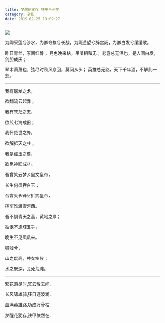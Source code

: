 ```yaml
---
title: 梦醒花犹存 铁甲今何在
category: 杂乱
date: 2019-02-25 13:02:27
---
```


![](https://huiji-public.huijistatic.com/jiuzhou/uploads/d/d8/%E4%B9%9D%E5%B7%9E%E5%BF%97-VOL001%E5%B0%81%E9%9D%A2.jpg)

<!-- more -->

为卿采莲兮涉水，为卿夺旗兮长战，为卿遥望兮辞宫阙，为卿白发兮缓缓歌。

昨日青丝，冢间红骨； 月色晚来枯，吊唱相和无； 悲喜总无泪也，是人间白发，剑胆成灰；

琴木萧萧也，弦尽时秋风悲回，莫问从头； 英雄总无路，天下千年酒，不解此一愁。

---

我有屠龙之术，

欲翻流云起舞；

我有苍茫之志，

欲煎七海成田；

我怀绝世之锋，

欲解抵天之柱；

我是藏玉之璞，

欲觅神匠成材。

吾曾笑云梦乡里文皇帝，

长生何须吞白玉；

吾曾笑长锋空折武皇帝，

挥军难渡雪河西。

吾不惧青天之高，黄地之厚；

独恨不逢琢玉手，

晚生不见凤凰来。

噫嘘兮，

山之既高，神女空候；

水之既深，龙死荒滩。

---

繁花落尽时,冥云散去间.

长风啸雄骑,狂日逐波澜.

血满英雄路,功成万骨枯.

梦醒花犹存,铁甲依然在.
